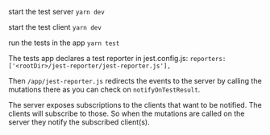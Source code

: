 start the test server
`yarn dev`

start the test client
`yarn dev`

run the tests in the app
`yarn test`

The tests app declares a test reporter in jest.config.js:
`reporters: ['<rootDir>/jest-reporter/jest-reporter.js'],`

Then `/app/jest-reporter.js` redirects the events to the server by calling the mutations there as you can check on `notifyOnTestResult`.

The server exposes subscriptions to the clients that want to be notified. The clients will subscribe to those. So when the mutations are called on the server they notify the subscribed client(s).
